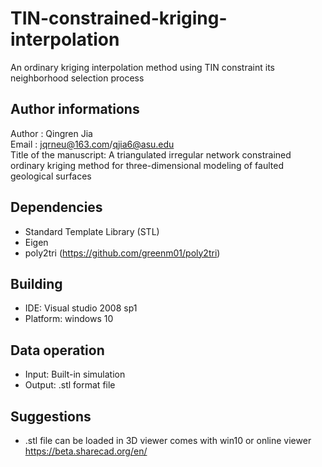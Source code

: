 # TIN-constrained-kriging-interpolation
An ordinary kriging interpolation method using TIN constraint its neighborhood selection process


## Author informations  
Author :  Qingren Jia  
Email   :   jqrneu@163.com/qjia6@asu.edu  
Title of the manuscript: A triangulated irregular network constrained ordinary kriging method for three-dimensional modeling of faulted geological surfaces  

## Dependencies  
- Standard Template Library (STL)  
- Eigen  
- poly2tri (https://github.com/greenm01/poly2tri)  
## Building  
- IDE: Visual studio 2008 sp1  
- Platform: windows 10  
## Data operation  
- Input: Built-in simulation  
- Output: .stl format file  
## Suggestions
- .stl file can be loaded in 3D viewer comes with win10 or online viewer https://beta.sharecad.org/en/
